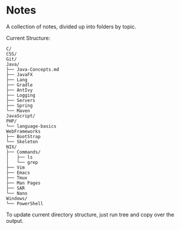 # Notes
A collection of notes, divided up into folders by topic.

Current Structure:

```
C/
CSS/
Git/
Java/
├── Java-Concepts.md
├── JavaFX
├── Lang
├── Gradle
├── AntIvy
├── Logging
├── Servers
├── Spring
└── Maven
JavaScript/
PHP/
└── language-basics
WebFrameworks
├── BootStrap
└── Skeleton
NIX/
├── Commands/
│   ├── ls
│   └── grep
├── Vim
├── Emacs
├── Tmux
├── Man Pages
├── SAR
└── Nano
Windows/
└── PowerShell
```
To update current directory structure, just run tree and copy over the output.